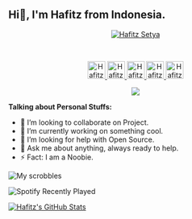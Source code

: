 ## Hi👋, I'm Hafitz from Indonesia.

<p align="center"><a href="https://github.com/HafitzSetya"><img src="https://telegra.ph/file/9f2c7ba2b766d8042f63a.jpg" alt="Hafitz Setya"/></a></p>

<br/>
<p align="center">
<a href="https://www.facebook.com/hafitz21">
  <img alt="Hafitz's Facebook" width="35px" src="https://image.flaticon.com/icons/svg/2111/2111342.svg" />
</a>
<a href="https://www.instagram.com/hafitzsetya_21">
  <img alt="Hafitz's Instagram" width="35px" src="https://image.flaticon.com/icons/svg/2111/2111421.svg" />
</a>
<a href="https://www.twitter.com/21Hafitz">
  <img alt="Hafitz's Twitter" width="35px" src="https://image.flaticon.com/icons/svg/2111/2111703.svg" />
</a>
<a href="https://t.me/hafitzXD">
  <img alt="Hafitz's Telegram" width="35px" src="https://image.flaticon.com/icons/svg/2111/2111673.svg" />
</a>
<a href="https://open.spotify.com/user/7wxw9ydcqjc4ta495h73jpcjf?si=qTLQmHMkRgGv2ktdCy6pLQ">
  <img alt="Hafitz's Spotify" width="35px" src="https://image.flaticon.com/icons/svg/2111/2111627.svg" />
</a>
</p>
<p align="center">
<a href="https://hafitzsetya.github.io/"> <img src="https://img.shields.io/website?label=%20&style=for-the-badge&up_color=black&up_message=hafitzsetya.github.io&url=https%3A%2F%2Fhafitzsetya.github.io"/></a></p>

**Talking about Personal Stuffs:**
- 👬 I’m looking to collaborate on Project.
- 🔭 I’m currently working on something cool.
- 👀 I’m looking for help with Open Source.
- 💬 Ask me about anything, always ready to help.
- ⚡ Fact: I am a Noobie.

![My scrobbles](https://lastfm-recently-played.vercel.app/api?user=Hafitz&count=3&width=490)

![Spotify Recently Played](https://spotify-recently-played-readme.vercel.app/api?user=ceqec8djgav5tbq8mm5m26d1s&count=3&width=490)

<a href="https://github.com/HafitzSetya/HafitzSetya">
  <img src="https://github-readme-stats.vercel.app/api?username=HafitzSetya&show_icons=true&line_height=27&count_private=true&title_color=ffffff&text_color=c9cacc&icon_color=2bbc8a&bg_color=1d1f21" alt="Hafitz's GitHub Stats" />
</a>
